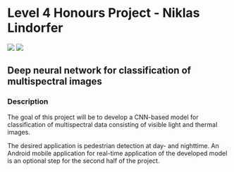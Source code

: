 # Level 4 Honours Project - Niklas Lindorfer

![](https://github.com/Lindronics/flir_app/workflows/Android%20CI/badge.svg)
![](https://github.com/Lindronics/honours_project/workflows/latex_build/badge.svg)

## Deep neural network for classification of multispectral images

### Description

The goal of this project will be to develop a CNN-based model for classification of multispectral data consisting of visible light and thermal images.

The desired application is pedestrian detection at day- and nighttime. An Android mobile application for real-time application of the developed model is an optional step for the second half of the project.
